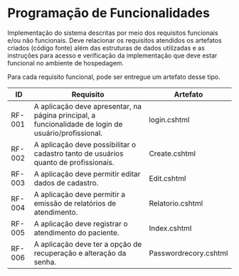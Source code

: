 # Programação de Funcionalidades

Implementação do sistema descritas por meio dos requisitos funcionais e/ou não funcionais. Deve relacionar os requisitos atendidos os artefatos criados (código fonte) além das estruturas de dados utilizadas e as instruções para acesso e verificação da implementação que deve estar funcional no ambiente de hospedagem.

Para cada requisito funcional, pode ser entregue um artefato desse tipo.

| ID  | Requisito  | Artefato |
|----|-----------------------------------------|----|
| RF-001 | A aplicação deve apresentar, na página principal, a funcionalidade de login de usuário/profissional. | login.cshtml | 
| RF-002 | A aplicação deve possibilitar o cadastro tanto de usuários quanto de profissionais. | Create.cshtml |
| RF-003 | A aplicação deve permitir editar dados de cadastro. | Edit.cshtml |
| RF-004 | A aplicação deve permitir a emissão de relatórios de atendimento. | Relatorio.cshtml |
| RF-005 | A aplicação deve registrar o atendimento do paciente. | Index.cshtml |
| RF-006 | A aplicação deve ter a opção de recuperação e alteração da senha. | Passwordrecory.cshtml |
